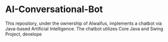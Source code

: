 # AI-Conversational-Bot
This repository, under the ownership of AIwaifus, implements a chatbot via Java-based Artificial Intelligence. The chatbot utilizes Core Java and Swing Project, develope